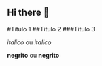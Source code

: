 ## Hi there 👋
<!-- Cabeçalho -->

#Titulo 1
##Titulo 2
###Titulo 3

*italico* ou _italico_

**negrito** ou __negrito__


<!--
**StheEstuda/StheEstuda** is a ✨ _special_ ✨ repository because its `README.md` (this file) appears on your GitHub profile.

Here are some ideas to get you started:

- 🔭 I’m currently working on ...
- 🌱 I’m currently learning ...
- 👯 I’m looking to collaborate on ...
- 🤔 I’m looking for help with ...
- 💬 Ask me about ...
- 📫 How to reach me: ...
- 😄 Pronouns: ...
- ⚡ Fun fact: ...
-->
